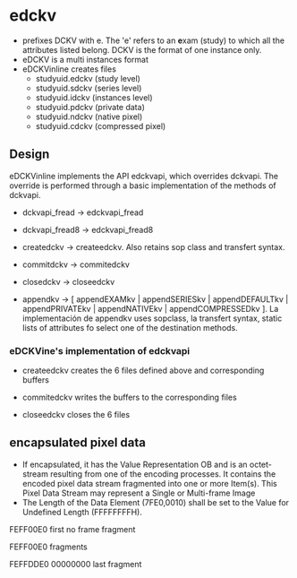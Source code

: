# edckv

- prefixes DCKV with e. The 'e' refers to an **e**xam (study) to which all the attributes  listed belong. DCKV is the format of one instance only.
- eDCKV is a multi instances format
- eDCKVinline creates files 
  - studyuid.edckv (study level)
  - studyuid.sdckv (series level)
  - studyuid.idckv  (instances level)
  - studyuid.pdckv (private data)
  - studyuid.ndckv (native pixel)
  - studyuid.cdckv (compressed pixel)

## Design

eDCKVinline implements the API edckvapi, which overrides dckvapi. The override is performed through a basic implementation of the methods of dckvapi.

- dckvapi_fread -> edckvapi_fread

- dckvapi_fread8 -> edckvapi_fread8

- createdckv -> createedckv. Also retains sop class and transfert syntax.

- commitdckv -> commitedckv

- closedckv -> closeedckv

- appendkv -> [ appendEXAMkv | appendSERIESkv | appendDEFAULTkv | appendPRIVATEkv | appendNATIVEkv | appendCOMPRESSEDkv ]. La implementación de appendkv uses sopclass, la transfert syntax, static lists of attributes fo select one of the destination methods. 

### eDCKVine's implementation of edckvapi

- createedckv creates the 6 files defined above and corresponding buffers

- commitedckv writes the buffers to the corresponding files

- closeedckv closes the 6 files

## encapsulated pixel data

- If encapsulated, it has the Value Representation OB and is an octet-stream resulting from one of the encoding processes. It contains the encoded pixel data stream fragmented into one or more Item(s). This Pixel Data Stream may represent a Single or Multi-frame Image
- The Length of the Data Element (7FE0,0010) shall be set to the Value for Undefined Length (FFFFFFFFH).

FEFF00E0 first no frame fragment

FEFF00E0 fragments

FEFFDDE0 00000000  last fragment
